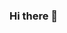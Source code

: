 ### Hi there 👋

<!--
**sauravbhattacharya001/sauravbhattacharya001** is a ✨ _special_ ✨ repository because its `README.md` (this file) appears on your GitHub profile.

Here are some ideas to get you started:

🔭 I’m currently working on my AI repository
🌱 I’m currently learning Artificial Intelligence, classical singing and piano
👯 I’m looking to collaborate on AI repository
- 🤔 I’m looking for help with 
💬 Ask me about web development, devOps and reliability
📫 How to reach me: online.saurav@gmail.com
😄 Pronouns: He/Him/His
- ⚡ Fun fact: ...
-->
